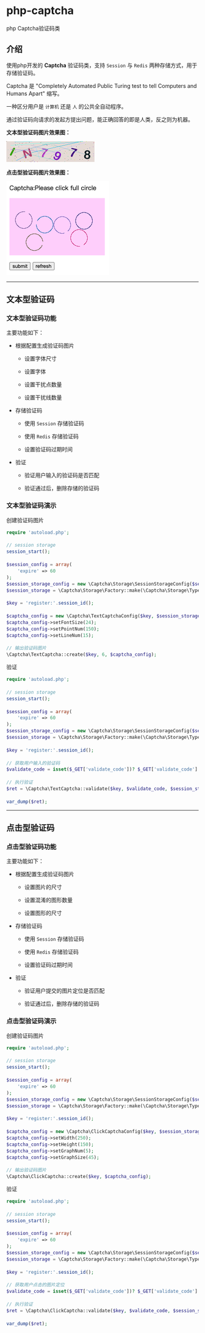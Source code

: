 # php-captcha

php Captcha验证码类

## 介绍

使用php开发的 **Captcha** 验证码类，支持 `Session` 与 `Redis` 两种存储方式，用于存储验证码。

Captcha 是 "Completely Automated Public Turing test to tell Computers and Humans Apart" 缩写。

一种区分用户是 `计算机` 还是 `人` 的公共全自动程序。

通过验证码向请求的发起方提出问题，能正确回答的即是人类，反之则为机器。

**文本型验证码图片效果图：**

![文本型验证码图片效果图](https://github.com/xfdipzone/php-program/blob/master/php-captcha/text_captcha.png)

**点击型验证码图片效果图：**

![点击型验证码图片效果图](https://github.com/xfdipzone/php-program/blob/master/php-captcha/click_captcha.png)

---

## 文本型验证码

### 文本型验证码功能

主要功能如下：

- 根据配置生成验证码图片

  - 设置字体尺寸

  - 设置字体

  - 设置干扰点数量

  - 设置干扰线数量

- 存储验证码

  - 使用 `Session` 存储验证码

  - 使用 `Redis` 存储验证码

  - 设置验证码过期时间

- 验证

  - 验证用户输入的验证码是否匹配

  - 验证通过后，删除存储的验证码

### 文本型验证码演示

创建验证码图片

```php
require 'autoload.php';

// session storage
session_start();

$session_config = array(
    'expire' => 60
);
$session_storage_config = new \Captcha\Storage\SessionStorageConfig($session_config);
$session_storage = \Captcha\Storage\Factory::make(\Captcha\Storage\Type::SESSION, $session_storage_config);

$key = 'register:'.session_id();

$captcha_config = new \Captcha\TextCaptchaConfig($key, $session_storage);
$captcha_config->setFontSize(24);
$captcha_config->setPointNum(150);
$captcha_config->setLineNum(15);

// 输出验证码图片
\Captcha\TextCaptcha::create($key, 6, $captcha_config);
```

验证

```php
require 'autoload.php';

// session storage
session_start();

$session_config = array(
    'expire' => 60
);
$session_storage_config = new \Captcha\Storage\SessionStorageConfig($session_config);
$session_storage = \Captcha\Storage\Factory::make(\Captcha\Storage\Type::SESSION, $session_storage_config);

$key = 'register:'.session_id();

// 获取用户输入的验证码
$validate_code = isset($_GET['validate_code'])? $_GET['validate_code'] : '';

// 执行验证
$ret = \Captcha\TextCaptcha::validate($key, $validate_code, $session_storage);

var_dump($ret);
```

---

## 点击型验证码

### 点击型验证码功能

主要功能如下：

- 根据配置生成验证码图片

  - 设置图片的尺寸

  - 设置混淆的图形数量

  - 设置图形的尺寸

- 存储验证码

  - 使用 `Session` 存储验证码

  - 使用 `Redis` 存储验证码

  - 设置验证码过期时间

- 验证

  - 验证用户提交的图片定位是否匹配

  - 验证通过后，删除存储的验证码

### 点击型验证码演示

创建验证码图片

```php
require 'autoload.php';

// session storage
session_start();

$session_config = array(
    'expire' => 60
);
$session_storage_config = new \Captcha\Storage\SessionStorageConfig($session_config);
$session_storage = \Captcha\Storage\Factory::make(\Captcha\Storage\Type::SESSION, $session_storage_config);

$key = 'register:'.session_id();

$captcha_config = new \Captcha\ClickCaptchaConfig($key, $session_storage);
$captcha_config->setWidth(250);
$captcha_config->setHeight(150);
$captcha_config->setGraphNum(5);
$captcha_config->setGraphSize(45);

// 输出验证码图片
\Captcha\ClickCaptcha::create($key, $captcha_config);
```

验证

```php
require 'autoload.php';

// session storage
session_start();

$session_config = array(
    'expire' => 60
);
$session_storage_config = new \Captcha\Storage\SessionStorageConfig($session_config);
$session_storage = \Captcha\Storage\Factory::make(\Captcha\Storage\Type::SESSION, $session_storage_config);

$key = 'register:'.session_id();

// 获取用户点击的图片定位
$validate_code = isset($_GET['validate_code'])? $_GET['validate_code'] : '';

// 执行验证
$ret = \Captcha\ClickCaptcha::validate($key, $validate_code, $session_storage);

var_dump($ret);
```
